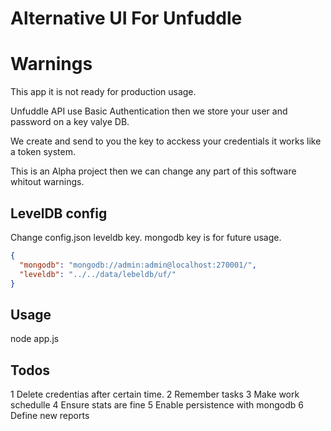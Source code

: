 # Alternative UI For Unfuddle

# Warnings
This app it is not ready for production usage.

Unfuddle API use Basic Authentication then we store your user and password
on a key valye DB.

We create and send to you the key to acckess your credentials it works like a
token system.

This is an Alpha project then we can change any part of this software whitout warnings.

## LevelDB config
Change config.json leveldb key. mongodb key is for future usage.
````json
{
  "mongodb": "mongodb://admin:admin@localhost:270001/",
  "leveldb": "../../data/lebeldb/uf/"
}
````

## Usage
node app.js

## Todos
  1 Delete credentias after certain time.
  2 Remember tasks
  3 Make work schedulle
  4 Ensure stats are fine
  5 Enable persistence with mongodb
  6 Define new reports
